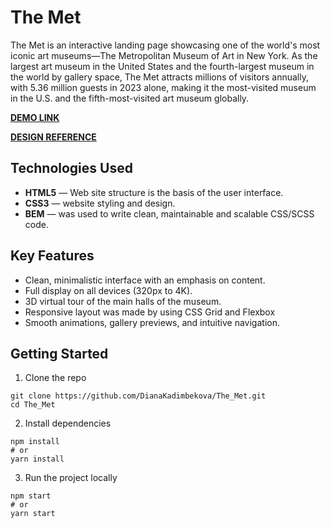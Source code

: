 # The Met
The Met is an interactive landing page showcasing one of the world's most iconic art museums—The Metropolitan Museum of Art in New York. As the largest art museum in the United States and the fourth-largest museum in the world by gallery space, The Met attracts millions of visitors annually, with 5.36 million guests in 2023 alone, making it the most-visited museum in the U.S. and the fifth-most-visited art museum globally.

**[DEMO LINK](https://DianaKadimbekova.github.io/The_Met/)**

**[DESIGN REFERENCE](https://www.figma.com/design/lSR1m42L9YwzQwzzxKwHpw/THE-MET?node-id=8590-29&p=f&t=aGL64wlhJnY15hpR-0)**

## Technologies Used
+ **HTML5** — Web site structure is the basis of the user interface.
+ **CSS3** — website styling and design.
+ **BEM** — was used to write clean, maintainable and scalable CSS/SCSS code.

## Key Features
+ Clean, minimalistic interface with an emphasis on content.
+ Full display on all devices (320px to 4K).
+ 3D virtual tour of the main halls of the museum.
+ Responsive layout was made by using CSS Grid and Flexbox
+ Smooth animations, gallery previews, and intuitive navigation.

## Getting Started
1. Clone the repo
```
git clone https://github.com/DianaKadimbekova/The_Met.git
cd The_Met
```
2. Install dependencies
```
npm install
# or
yarn install
```
3. Run the project locally
```
npm start
# or
yarn start
```
